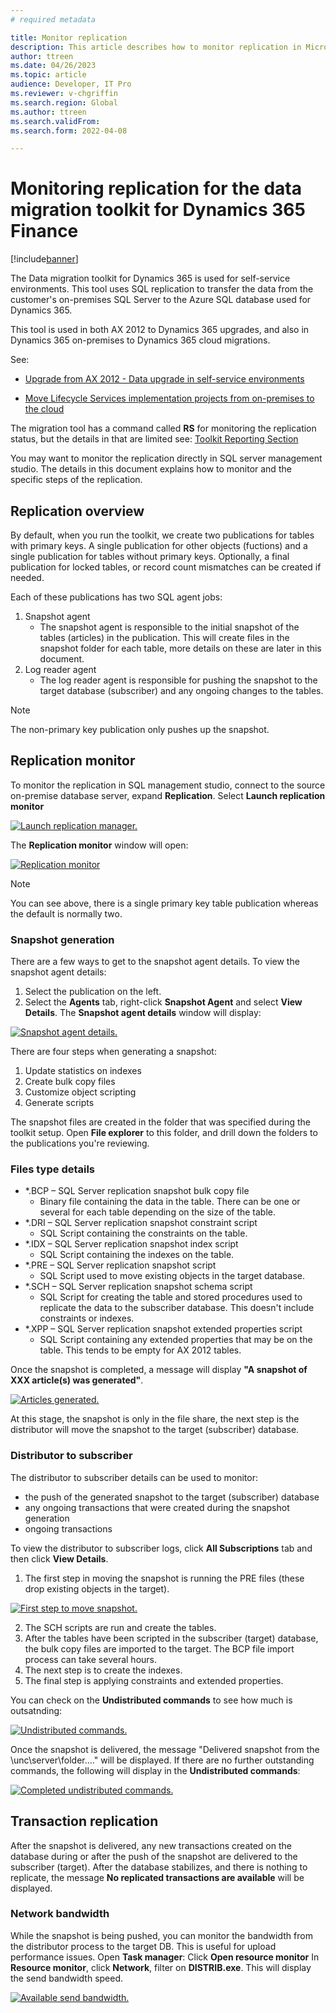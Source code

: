 ```yaml
---
# required metadata

title: Monitor replication
description: This article describes how to monitor replication in Microsoft Dynamics AX 2012.
author: ttreen 
ms.date: 04/26/2023
ms.topic: article
audience: Developer, IT Pro
ms.reviewer: v-chgriffin
ms.search.region: Global
ms.author: ttreen
ms.search.validFrom: 
ms.search.form: 2022-04-08

---
```


# Monitoring replication for the data migration toolkit for Dynamics 365 Finance

[!include[banner](../includes/banner.md)]

The Data migration toolkit for Dynamics 365 is used for self-service environments. This tool uses SQL replication to transfer the data from the customer's on-premises SQL Server to the Azure SQL database used for Dynamics 365.

This tool is used in both AX 2012 to Dynamics 365 upgrades, and also in Dynamics 365 on-premises to Dynamics 365 cloud migrations.

   See: 
   - [Upgrade from AX 2012 - Data upgrade in self-service environments](/data-upgrade-self-service.md)
   
   - [Move Lifecycle Services implementation projects from on-premises to the cloud](/lifecycle-services/move-on-prem-to-cloud.md)

The migration tool has a command called **RS** for monitoring the replication status, but the details in that are limited see: [Toolkit Reporting Section](/data-upgrade-self-service.md#reporting-section-of-the-application)

You may want to monitor the replication directly in SQL server management studio. The details in this document explains how to monitor and the specific steps of the replication.

## Replication overview
By default, when you run the toolkit, we create two publications for tables with primary keys. A single publication for other objects (fuctions) and a single publication for tables without primary keys. Optionally, a final publication for locked tables, or record count mismatches can be created if needed.

Each of these publications has two SQL agent jobs:
1. Snapshot agent
    - The snapshot agent is responsible to the initial snapshot of the tables (articles) in the publication. This will create files in the snapshot folder for each table, more details on these are later in this document. 
2. Log reader agent
    - The log reader agent is responsible for pushing the snapshot to the target database (subscriber) and any ongoing changes to the tables. 
 >[!Note]
 >The non-primary key publication only pushes up the snapshot.

## Replication monitor

To monitor the replication in SQL management studio, connect to the source on-premise database server, expand **Replication**. Select **Launch replication monitor**

[![Launch replication manager.](./media/Launch-replication-monitor1.png)](./media/Launch-replication-monitor1.png)

The **Replication monitor** window will open:

[![Replication monitor](./media/Replication-Monitor2.png)](./media/Replication-Monitor2.png)

> [!Note] 
> You can see above, there is a single primary key table publication whereas the default is normally two. 

### Snapshot generation

There are a few ways to get to the snapshot agent details. 
To view the snapshot agent details: 
1. Select the publication on the left. 
2. Select the **Agents** tab, right-click **Snapshot Agent** and select **View Details**.
The **Snapshot agent details** window will display:

[![Snapshot agent details.](./media/snapshot-agent-details3.png)](./media/snapshot-agent-details3.png)

There are four steps when generating a snapshot:

1. Update statistics on indexes   
2. Create bulk copy files
3. Customize object scripting 
4. Generate scripts

The snapshot files are created in the folder that was specified during the toolkit setup.
Open **File explorer** to this folder, and drill down the folders to the publications you're reviewing.

### Files type details

 - *.BCP – SQL Server replication snapshot bulk copy file 
    - Binary file containing the data in the table. There can be one or several for each table depending on the size of the table. 
 - *.DRI – SQL Server replication snapshot constraint script
    - SQL Script containing the constraints on the table.  
 - *.IDX – SQL Server replication snapshot index script
    - SQL Script containing the indexes on the table.
 - *.PRE – SQL Server replication snapshot script
    - SQL Script used to move existing objects in the target database.
 - *.SCH – SQL Server replication snapshot schema script
    - SQL Script for creating the table and stored procedures used to replicate the data to the subscriber database. This doesn't include constraints or indexes. 
 - *.XPP  – SQL Server replication snapshot extended properties script
    - SQL Script containing any extended properties that may be on the table. This tends to be empty for AX 2012 tables. 

Once the snapshot is completed, a message will display **"A snapshot of XXX article(s) was generated"**.

[![Articles generated.](./media/articles-generated4.png)](./media/articles-generated4.png)

At this stage, the snapshot is only in the file share, the next step is the distributor will move the snapshot to the target (subscriber) database. 

### Distributor to subscriber

The distributor to subscriber details can be used to monitor:
 - the push of the generated snapshot to the target (subscriber) database 
 - any ongoing transactions that were created during the snapshot generation 
 - ongoing transactions

To view the distributor to subscriber logs, click **All Subscriptions** tab and then click **View Details**.
1. The first step in moving the snapshot is running the PRE files (these drop existing objects in the target).

[![First step to move snapshot.](./media/first-step5.png)](./media/first-step5.png)

2. The SCH scripts are run and create the tables.
3. After the tables have been scripted in the subscriber (target) database, the bulk copy files are imported to the target.
The BCP file import process can take several hours.
4. The next step is to create the indexes.
5. The final step is applying constraints and extended properties.

You can check on the **Undistributed commands** to see how much is outsatnding:

[![Undistributed commands.](./media/undistributed-commands6.png)](./media/undistributed-commands6.png)

Once the snapshot is delivered, the message "Delivered snapshot from the \\unc\server\folder...." will be displayed.
If there are no further outstanding commands, the following will display in the **Undistributed commands**:

[![Completed undistributed commands.](./media/undis-commands-completed7.png)](./media/undis-commands-completed7.png)

## Transaction replication

After the snapshot is delivered, any new transactions created on the database during or after the push of the snapshot are delivered to the subscriber (target).
After the database stabilizes, and there is nothing to replicate, the message **No replicated transactions are available** will be displayed.

### Network bandwidth

While the snapshot is being pushed, you can monitor the bandwidth from the distributor process to the target DB. This is useful for upload performance issues.
Open **Task manager**:
Click **Open resource monitor**
In **Resource monitor**, click **Network**, filter on **DISTRIB.exe**. This will display the send bandwidth speed.

[![Available send bandwidth.](./media/send-band8.png)](./media/send-band8.png)
